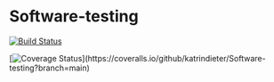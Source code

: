 # Software-testing

[![Build Status](https://app.travis-ci.com/katrindieter/Software-testing.svg?branch=main)](https://app.travis-ci.com/katrindieter/Software-testing)

[![Coverage Status](https://coveralls.io/repos/github/katrindieter/Software-testing/badge.svg?)](https://coveralls.io/github/katrindieter/Software-testing?branch=main)
